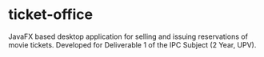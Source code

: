 # ticket-office
JavaFX based desktop application for selling and issuing reservations of movie tickets. Developed for Deliverable 1 of the IPC Subject (2 Year, UPV).
